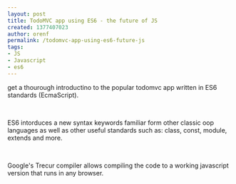 ```yaml
---
layout: post
title: TodoMVC app using ES6 - the future of JS
created: 1377407023
author: orenf
permalink: /todomvc-app-using-es6-future-js
tags:
- JS
- Javascript
- es6
---
```

<p>get a thourough introductino to the popular todomvc app written in ES6 standards (EcmaScript).</p>
<p>&nbsp;</p>
<p>ES6 intorduces a new syntax keywords familiar form other classic oop languages as well as other useful standards such as: class, const, module, extends and more.</p>
<p>&nbsp;</p>
<p>Google&#39;s Trecur compiler allows compiling the code to a working javascript version that runs in any browser.</p>
